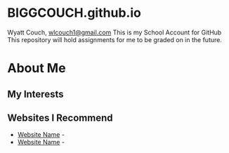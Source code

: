 # BIGGCOUCH.github.io
Wyatt Couch, wlcouch1@gmail.com
This is my School Account for GitHub
This repository will hold assignments for me to be graded on in the future.
# About Me

## My Interests


## Websites I Recommend
- [Website Name](https://example.com) - 
- [Website Name](https://example.com) - 
